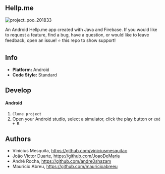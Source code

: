 ## Hellp.me

![project_poo_201833](https://user-images.githubusercontent.com/43412432/54782587-05a53400-4bfe-11e9-943a-d89397c61462.png)

An Android Hellp.me app created with Java and Firebase. If you would like to request a feature, find a bug, have a question, or would like to leave feedback, open an issue! ⭐️ this repo to show support!
## Info
* **Platform:** Android
* **Code Style:** Standard


## Develop
#### Android
1. `Clone project` 
2. Open your Android studio, select a simulator, click the play button or `cmd + R`
 
 
 ## Authors

* Vinicius Mesquita, https://github.com/viniciusmesquitac
* João Victor Duarte,  https://github.com/JoaoDeMaria
* André Rocha,  https://github.com/andre0shazam 
* Mauricio Abreu, https://github.com/mauricioabreeu
 
